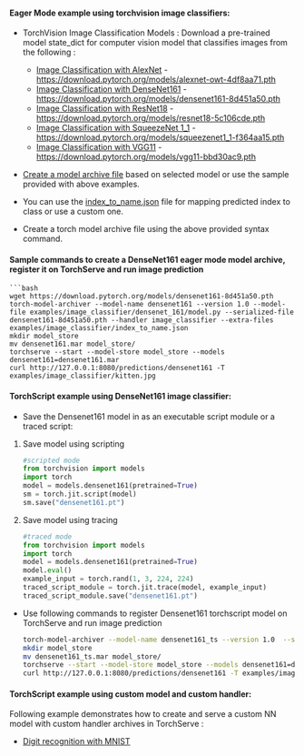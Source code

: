 #### Eager Mode example using torchvision image classifiers:

* TorchVision Image Classification Models : Download a pre-trained model state_dict for computer vision model that classifies images from the following :

  * [Image Classification with AlexNet](alexnet) - https://download.pytorch.org/models/alexnet-owt-4df8aa71.pth
  * [Image Classification with DenseNet161](densenet_161) - https://download.pytorch.org/models/densenet161-8d451a50.pth
  * [Image Classification with ResNet18](resnet_18) - https://download.pytorch.org/models/resnet18-5c106cde.pth
  * [Image Classification with SqueezeNet 1_1](squeezenet) - https://download.pytorch.org/models/squeezenet1_1-f364aa15.pth
  * [Image Classification with VGG11](vgg_11) - https://download.pytorch.org/models/vgg11-bbd30ac9.pth

* [Create a model archive file](../../model-archiver/README.md) based on selected model or use the sample provided with above examples.

* You can use the [index_to_name.json](index_to_name.json) file for mapping predicted index to class or use a custom one.

* Create a torch model archive file using the above provided syntax command.

#### Sample commands to create a DenseNet161 eager mode model archive, register it on TorchServe and run image prediction

    ```bash
    wget https://download.pytorch.org/models/densenet161-8d451a50.pth
    torch-model-archiver --model-name densenet161 --version 1.0 --model-file examples/image_classifier/densenet_161/model.py --serialized-file densenet161-8d451a50.pth --handler image_classifier --extra-files examples/image_classifier/index_to_name.json
    mkdir model_store
    mv densenet161.mar model_store/
    torchserve --start --model-store model_store --models densenet161=densenet161.mar
    curl http://127.0.0.1:8080/predictions/densenet161 -T examples/image_classifier/kitten.jpg


#### TorchScript example using DenseNet161 image classifier:

* Save the Densenet161 model in as an executable script module or a traced script:

1. Save model using scripting
   ```python
   #scripted mode
   from torchvision import models
   import torch
   model = models.densenet161(pretrained=True)
   sm = torch.jit.script(model)
   sm.save("densenet161.pt")
   ```

2. Save model using tracing
   ```python
   #traced mode
   from torchvision import models
   import torch
   model = models.densenet161(pretrained=True)
   model.eval()
   example_input = torch.rand(1, 3, 224, 224)
   traced_script_module = torch.jit.trace(model, example_input)
   traced_script_module.save("densenet161.pt")
   ```  

* Use following commands to register Densenet161 torchscript model on TorchServe and run image prediction

    ```bash
    torch-model-archiver --model-name densenet161_ts --version 1.0  --serialized-file densenet161.pt --extra-files examples/image_classifier/index_to_name.json --handler image_classifier
    mkdir model_store
    mv densenet161_ts.mar model_store/
    torchserve --start --model-store model_store --models densenet161=densenet161_ts.mar
    curl http://127.0.0.1:8080/predictions/densenet161 -T examples/image_classifier/kitten.jpg
    ```
#### TorchScript example using custom model and custom handler:

Following example demonstrates how to create and serve a custom NN model with custom handler archives in TorchServe :

* [Digit recognition with MNIST](mnist)
